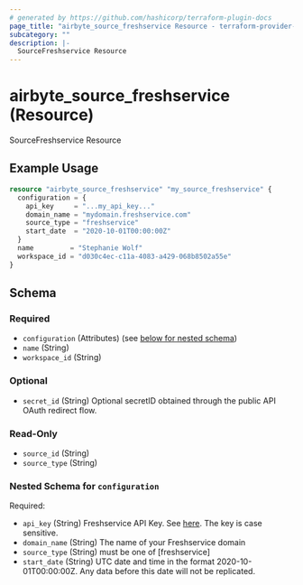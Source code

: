 ```yaml
---
# generated by https://github.com/hashicorp/terraform-plugin-docs
page_title: "airbyte_source_freshservice Resource - terraform-provider-airbyte"
subcategory: ""
description: |-
  SourceFreshservice Resource
---
```


# airbyte_source_freshservice (Resource)

SourceFreshservice Resource

## Example Usage

```terraform
resource "airbyte_source_freshservice" "my_source_freshservice" {
  configuration = {
    api_key     = "...my_api_key..."
    domain_name = "mydomain.freshservice.com"
    source_type = "freshservice"
    start_date  = "2020-10-01T00:00:00Z"
  }
  name         = "Stephanie Wolf"
  workspace_id = "d030c4ec-c11a-4083-a429-068b8502a55e"
}
```

<!-- schema generated by tfplugindocs -->
## Schema

### Required

- `configuration` (Attributes) (see [below for nested schema](#nestedatt--configuration))
- `name` (String)
- `workspace_id` (String)

### Optional

- `secret_id` (String) Optional secretID obtained through the public API OAuth redirect flow.

### Read-Only

- `source_id` (String)
- `source_type` (String)

<a id="nestedatt--configuration"></a>
### Nested Schema for `configuration`

Required:

- `api_key` (String) Freshservice API Key. See <a href="https://api.freshservice.com/#authentication">here</a>. The key is case sensitive.
- `domain_name` (String) The name of your Freshservice domain
- `source_type` (String) must be one of [freshservice]
- `start_date` (String) UTC date and time in the format 2020-10-01T00:00:00Z. Any data before this date will not be replicated.



